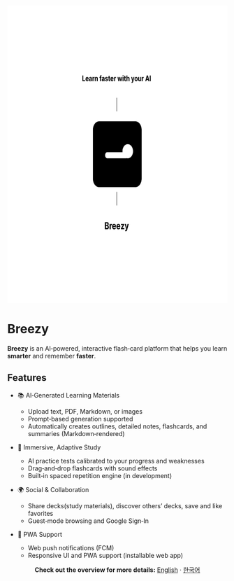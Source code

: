 <p align="center">
  <a href="https://breezylearn.com" target="blank"><img src="assets/breezy-banner.png" width="680" height="680" alt="Breezy OG banner" /></a>
</p>

# Breezy

**Breezy** is an AI‑powered, interactive flash‑card platform that helps you learn **smarter** and remember **faster**.

## Features

- 📚 AI‑Generated Learning Materials

  - Upload text, PDF, Markdown, or images
  - Prompt‑based generation supported
  - Automatically creates outlines, detailed notes, flashcards, and summaries (Markdown‑rendered)

- 🧠 Immersive, Adaptive Study

  - AI practice tests calibrated to your progress and weaknesses
  - Drag‑and‑drop flashcards with sound effects
  - Built‑in spaced repetition engine (in development)

- 🌍 Social & Collaboration

  - Share decks(study materials), discover others’ decks, save and like favorites
  - Guest‑mode browsing and Google Sign‑In

- 📱 PWA Support
  - Web push notifications (FCM)
  - Responsive UI and PWA support (installable web app)

<p align="center">
  <strong>Check out the overview for more details:</strong>
  <a href="documents/overview_en.md">English</a> · <a href="documents/overview_kr.md">한국어</a>
</p>
